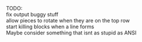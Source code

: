 TODO:    
fix output buggy stuff     
allow pieces to rotate when they are on the top row     
start killing blocks when a line forms    
Maybe consider something that isnt as stupid as ANSI

